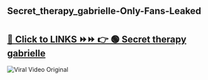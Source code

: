 
 ## Secret_therapy_gabrielle-Only-Fans-Leaked

# <h2><a href="https://clipsfans.com/Secret_therapy_gabrielle&ref=git">🔗 Click to LINKS ⏩⏩ 👉 🟢 Secret therapy gabrielle </a></h2>

<a href="https://clipsfans.com/Secret_therapy_gabrielle&ref=git" rel="nofollow" data-target="animated-image.originalLink"><img src="https://i.ibb.co.com/xMMVF88/686577567.gif" alt="Viral Video Original" style="max-width: 100%; display: inline-block;" data-target="animated-image.originalImage"></a>
